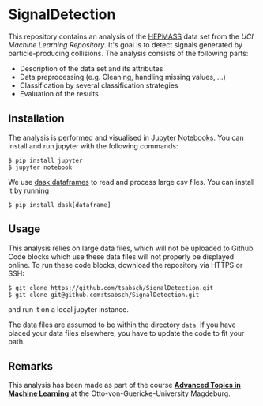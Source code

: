# SignalDetection

This repository contains an analysis of the [HEPMASS](archive.ics.uci.edu/ml/datasets/HEPMASS) data set from the _UCI Machine Learning Repository_. It's goal is to detect signals generated by particle-producing collisions. The analysis consists of the following parts:

* Description of the data set and its attributes
* Data preprocessing (e.g. Cleaning, handling missing values, ...)
* Classification by several classification strategies
* Evaluation of the results

## Installation

The analysis is performed and visualised in [Jupyter Notebooks](http://jupyter.org/). You can install and run jupyter with the following commands:

```
$ pip install jupyter
$ jupyter notebook
```

We use [dask dataframes](http://dask.pydata.org/en/latest/) to read and process large csv files. You can install it by running

```
$ pip install dask[dataframe]
```

## Usage

This analysis relies on large data files, which will not be uploaded to Github. Code blocks which use these data files will not properly be displayed online. To run these code blocks, download the repository via HTTPS or SSH:
```
$ git clone https://github.com/tsabsch/SignalDetection.git
$ git clone git@github.com:tsabsch/SignalDetection.git
```
and run it on a local jupyter instance.

The data files are assumed to be within the directory `data`. If you have placed your data files elsewhere, you have to update the code to fit your path.

## Remarks
This analysis has been made as part of the course [__Advanced Topics in Machine Learning__](http://www.findke.ovgu.de/findke/en/Studies/Courses/Summer+Term+2017/Advanced+Topics+in+Machine+Learning.html) at the Otto-von-Guericke-University Magdeburg.
